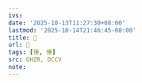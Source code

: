 ```yaml
---
ivs:
date: '2025-10-13T11:27:30+08:00'
lastmod: '2025-10-14T21:46:45-08:00'
title: 󰘄
url: 󰘄
tags: [倕, 倕]
src: GHZR, DCCV
note:
---
```

